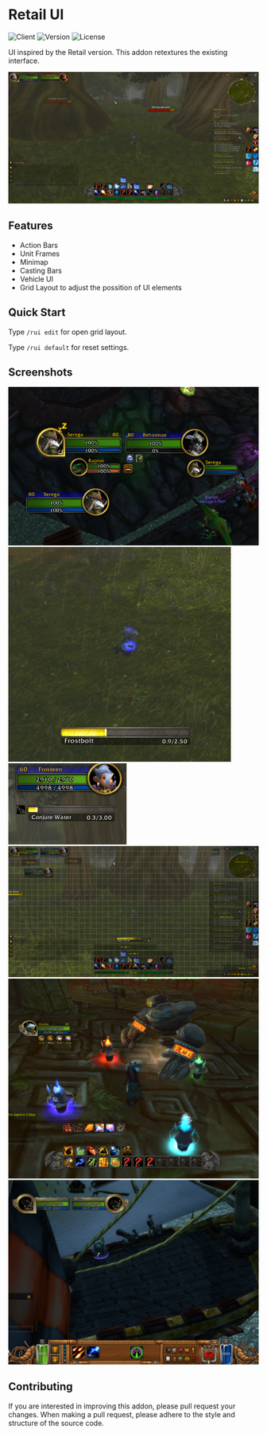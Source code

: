 # Retail UI

![Client](https://img.shields.io/badge/Client-3%2E3%2E5a-blue) ![Version](https://img.shields.io/badge/Version-1%2E2-blue) ![License](https://img.shields.io/badge/License-MIT-green)

UI inspired by the Retail version. This addon retextures the existing interface.

![Preview](media/RUI-1.png)

## Features

- Action Bars
- Unit Frames
- Minimap
- Casting Bars
- Vehicle UI
- Grid Layout to adjust the possition of UI elements

## Quick Start

Type ``/rui edit`` for open grid layout.

Type ``/rui default`` for reset settings.

## Screenshots

![Screenshot-1](media/RUI-2.png)
![Screenshot-2](media/RUI-3.png)
![Screenshot-3](media/RUI-4.png)
![Screenshot-4](media/RUI-5.png)
![Screenshot-5](media/RUI-6.png)
![Screenshot-6](media/RUI-7.png)

## Contributing

If you are interested in improving this addon, please pull request your changes. 
When making a pull request, please adhere to the style and structure of the source code.
